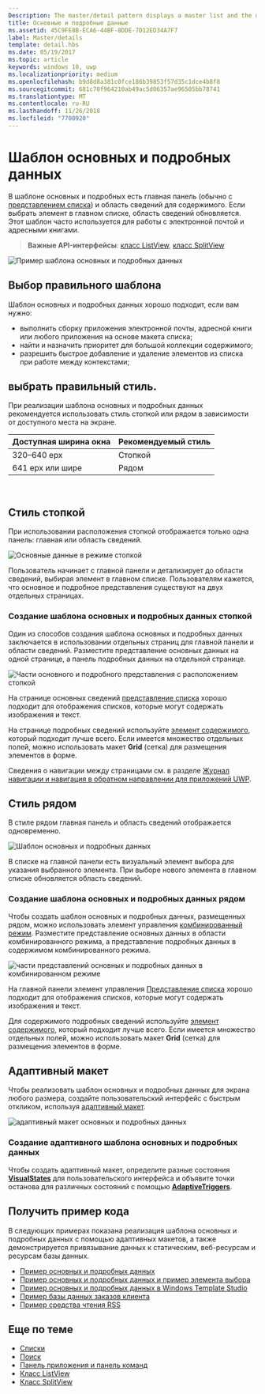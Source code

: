 ```yaml
---
Description: The master/detail pattern displays a master list and the details for the currently selected item. This pattern is frequently used for email and contact lists/address books.
title: Основные и подробные данные
ms.assetid: 45C9FE8B-ECA6-44BF-8DDE-7D12ED34A7F7
label: Master/details
template: detail.hbs
ms.date: 05/19/2017
ms.topic: article
keywords: windows 10, uwp
ms.localizationpriority: medium
ms.openlocfilehash: b9d8d8a381c0fce186b39853f57d35c1dce4b8f8
ms.sourcegitcommit: 681c70f964210ab49ac5d06357ae96505bb78741
ms.translationtype: MT
ms.contentlocale: ru-RU
ms.lasthandoff: 11/26/2018
ms.locfileid: "7700920"
---
```

# <a name="masterdetails-pattern"></a>Шаблон основных и подробных данных

 

В шаблоне основных и подробных есть главная панель (обычно с [представлением списка](lists.md)) и область сведений для содержимого. Если выбрать элемент в главном списке, область сведений обновляется. Этот шаблон часто используется для работы с электронной почтой и адресными книгами.

> **Важные API-интерфейсы**: [класс ListView](https://docs.microsoft.com/en-us/uwp/api/Windows.UI.Xaml.Controls.ListView), [класс SplitView](https://docs.microsoft.com/en-us/uwp/api/windows.ui.xaml.controls.splitview)

![Пример шаблона основных и подробных данных](images/HIGSecOne_MasterDetail.png)

## <a name="is-this-the-right-pattern"></a>Выбор правильного шаблона

Шаблон основных и подробных данных хорошо подходит, если вам нужно:

-   выполнить сборку приложения электронной почты, адресной книги или любого приложения на основе макета списка;
-   найти и назначить приоритет для большой коллекции содержимого;
-   разрешить быстрое добавление и удаление элементов из списка при работе между контекстами;

## <a name="choose-the-right-style"></a>выбрать правильный стиль.

При реализации шаблона основных и подробных данных рекомендуется использовать стиль стопкой или рядом в зависимости от доступного места на экране.

| Доступная ширина окна | Рекомендуемый стиль |
|------------------------|-------------------|
| 320–640 epx        | Стопкой           |
| 641 epx или шире       | Рядом      |

 
## <a name="stacked-style"></a>Стиль стопкой

При использовании расположения стопкой отображается только одна панель: главная или область сведений.

![Основные данные в режиме стопкой](images/patterns-md-stacked.png)

Пользователь начинает с главной панели и детализирует до области сведений, выбирая элемент в главном списке. Пользователям кажется, что основное и подробное представления существуют на двух отдельных страницах.

### <a name="create-a-stacked-masterdetails-pattern"></a>Создание шаблона основных и подробных данных стопкой

Один из способов создания шаблона основных и подробных данных заключается в использовании отдельных страниц для главной панели и области сведений. Разместите представление основных данных на одной странице, а панель подробных данных на отдельной странице.

![Части основного и подробного представления с расположением стопкой](images/patterns-md-stacked-parts.png)

На странице основных сведений [представление списка](lists.md) хорошо подходит для отображения списков, которые могут содержать изображения и текст. 

На странице подробных сведений используйте [элемент содержимого](../layout/layout-panels.md), который подходит лучше всего. Если имеется множество отдельных полей, можно использовать макет **Grid** (сетка) для размещения элементов в форме.

Сведения о навигации между страницами см. в разделе [Журнал навигации и навигация в обратном направлении для приложений UWP](../basics/navigation-history-and-backwards-navigation.md).

## <a name="side-by-side-style"></a>Стиль рядом

В стиле рядом главная панель и область сведений отображается одновременно.

![Шаблон основных и подробных данных](images/patterns-masterdetail-400x227.png)

В списке на главной панели есть визуальный элемент выбора для указания выбранного элемента. При выборе нового элемента в главном списке обновляется область сведений.

### <a name="create-a-side-by-side-masterdetails-pattern"></a>Создание шаблона основных и подробных данных рядом

Чтобы создать шаблон основных и подробных данных, размещенных рядом, можно использовать элемент управления [комбинированный режим](split-view.md). Разместите представление основных данных в области комбинированного режима, а представление подробных данных в содержимом комбинированного режима.

![части представлений основных и подробных данных в комбинированном режиме](images/patterns_md_splitview_parts.png)

На главной панели элемент управления [Представление списка](lists.md) хорошо подходит для отображения списков, которые могут содержать изображения и текст.

Для содержимого подробных сведений используйте [элемент содержимого](../layout/layout-panels.md), который подходит лучше всего. Если имеется множество отдельных полей, можно использовать макет **Grid** (сетка) для размещения элементов в форме.

## <a name="adaptive-layout"></a>Адаптивный макет

Чтобы реализовать шаблон основных и подробных данных для экрана любого размера, создайте пользовательский интерфейс с быстрым откликом, используя [адаптивный макет](../layout/layouts-with-xaml.md).

![адаптивный макет основных и подробных данных](images/patterns_masterdetail.png)

### <a name="create-an-adaptive-masterdetails-pattern"></a>Создание адаптивного шаблона основных и подробных данных
Чтобы создать адаптивный макет, определите разные состояния [**VisualStates**](https://docs.microsoft.com/en-us/uwp/api/windows.ui.xaml.visualstate) для пользовательского интерфейса и объявите точки останова для различных состояний с помощью [**AdaptiveTriggers**](https://docs.microsoft.com/en-us/uwp/api/Windows.UI.Xaml.AdaptiveTrigger).

## <a name="get-the-sample-code"></a>Получить пример кода

В следующих примерах показана реализация шаблона основных и подробных данных с помощью адаптивных макетов, а также демонстрируется привязывание данных к статическим, веб-ресурсам и ресурсам базы данных. 
- [Пример основных и подробных данных](https://github.com/Microsoft/Windows-universal-samples/tree/master/Samples/XamlMasterDetail) 
- [Пример основных и подробных данных и пример элемента выбора](https://github.com/Microsoft/Windows-universal-samples/tree/master/Samples/XamlListView)
- [Пример основных и подробных данных в Windows Template Studio](https://github.com/Microsoft/WindowsTemplateStudio/tree/master/templates/Uwp/Pages/MasterDetail)
- [Пример базы данных заказов клиента](https://github.com/Microsoft/Windows-appsample-customers-orders-database)
- [Пример средства чтения RSS](https://github.com/Microsoft/Windows-appsample-rssreader)

## <a name="related-articles"></a>Еще по теме

- [Списки](lists.md)
- [Поиск](search.md)
- [Панель приложения и панель команд](app-bars.md)
- [Класс ListView](https://docs.microsoft.com/en-us/uwp/api/Windows.UI.Xaml.Controls.ListView)
- [Класс SplitView](https://docs.microsoft.com/en-us/uwp/api/windows.ui.xaml.controls.splitview)
